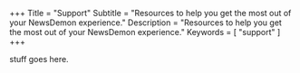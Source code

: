 +++
Title = "Support"
Subtitle = "Resources to help you get the most out of your NewsDemon experience."
Description = "Resources to help you get the most out of your NewsDemon experience."
Keywords = [ "support" ]
+++

stuff goes here.
